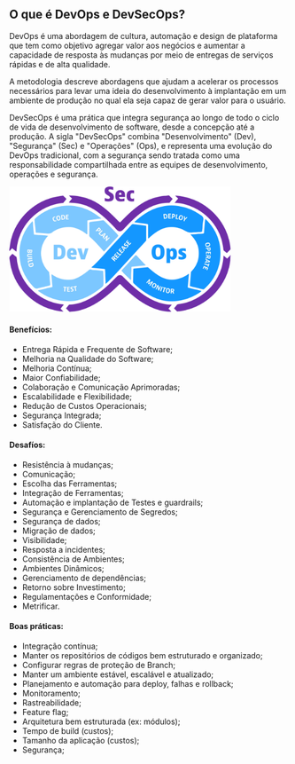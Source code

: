 ## O que é DevOps e DevSecOps?
  DevOps é uma abordagem de cultura, automação e design de plataforma que tem como objetivo agregar valor aos negócios e aumentar a capacidade de resposta às mudanças por meio de entregas de serviços rápidas e de alta qualidade.

  A metodologia descreve abordagens que ajudam a acelerar os processos necessários para levar uma ideia do desenvolvimento à implantação em um ambiente de produção no qual ela seja capaz de gerar valor para o usuário.

  DevSecOps é uma prática que integra segurança ao longo de todo o ciclo de vida de desenvolvimento de software, desde a concepção até a produção. A sigla "DevSecOps" combina "Desenvolvimento" (Dev), "Segurança" (Sec) e "Operações" (Ops), e representa uma evolução do DevOps tradicional, com a segurança sendo tratada como uma responsabilidade compartilhada entre as equipes de desenvolvimento, operações e segurança.

<img src="../assets/devsecops.png" alt="Ciclo" width="400"/>

  #### Benefícios:
  - Entrega Rápida e Frequente de Software;
  - Melhoria na Qualidade do Software;
  - Melhoria Contínua;
  - Maior Confiabilidade;
  - Colaboração e Comunicação Aprimoradas;
  - Escalabilidade e Flexibilidade;
  - Redução de Custos Operacionais;
  - Segurança Integrada;
  - Satisfação do Cliente.

  #### Desafíos:
  - Resistência à mudanças;
  - Comunicação;
  - Escolha das Ferramentas;
  - Integração de Ferramentas;
  - Automação e implantação de Testes e guardrails;
  - Segurança e Gerenciamento de Segredos;
  - Segurança de dados;
  - Migração de dados;
  - Visibilidade;
  - Resposta a incidentes;
  - Consistência de Ambientes;
  - Ambientes Dinâmicos;
  - Gerenciamento de dependências;
  - Retorno sobre Investimento; 
  - Regulamentações e Conformidade;
  - Metrificar.

  #### Boas práticas:
  - Integração contínua;
  - Manter os repositórios de códigos bem estruturado e organizado;
  - Configurar regras de proteção de Branch;
  - Manter um ambiente estável, escalável e atualizado;
  - Planejamento e automação para deploy, falhas e rollback;
  - Monitoramento;
  - Rastreabilidade;
  - Feature flag;
  - Arquitetura bem estruturada (ex: módulos);
  - Tempo de build (custos);
  - Tamanho da aplicação (custos);
  - Segurança;
